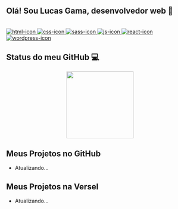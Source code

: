 <div>
  <div>
    <h2> Olá! Sou Lucas Gama, desenvolvedor web 👋</h2>
    <div stile="display:inline-block"><br>
    <a href="https://developer.mozilla.org/pt-BR/docs/Web/HTML">
      <img alt="html-icon" src="https://img.shields.io/badge/HTML5-E34F26?style=for-the-badge&logo=html5&logoColor=white" />
    </a>
        <a href="https://developer.mozilla.org/pt-BR/docs/Web/CSS">
    <img alt="css-icon" src="https://img.shields.io/badge/CSS3-1572B6?style=for-the-badge&logo=css3&logoColor=white" />
      </a>
      <a href="">
    <img  alt="sass-icon" src="https://img.shields.io/badge/Sass-CC6699?style=for-the-badge&logo=sass&logoColor=white" />
      </a>
    <a href="https://developer.mozilla.org/pt-BR/docs/Web/JavaScript">
    <img alt="js-icon" src="https://img.shields.io/badge/JavaScript-F7DF1E?style=for-the-badge&logo=javascript&logoColor=black" />
      </a>
      <a href="https://reactjs.org/">
   <img alt="react-icon" src="https://img.shields.io/badge/React-20232A?style=for-the-badge&logo=react&logoColor=61DAFB" />
        </a>
      <a href="https://wordpress.com/">
    <img  alt="wordpress-icon" src="https://img.shields.io/badge/Wordpress-21759B?style=for-the-badge&logo=wordpress&logoColor=white" />
       </a>
</div>
  </div>
    <h2> Status do meu GitHub 💻 </h2>
</div>

<div align="center">
   <img height="180em" src="https://github-readme-stats.vercel.app/api?username=lucastgama&show_icons=true&theme=dracula"/>
</div>
  
<div>
  <h2>Meus Projetos no GitHub</h2> 
  <ul>
    <li>Atualizando...</li>
  </ul>
  <h2>Meus Projetos na Versel</h2>
  <ul>
    <li> Atualizando... </li>
  </ul>
</div>
